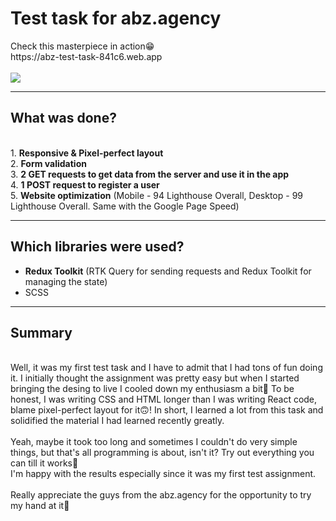 <h1>Test task for abz.agency</h1>
Check this masterpiece in action😁 <br>
https://abz-test-task-841c6.web.app <br>
<br>
<img src="https://user-images.githubusercontent.com/96980453/175826319-9edfa918-7829-4108-8243-41cfc1396e8d.png">
<hr>
<h2>What was done?</h2>
<br>
1. <strong>Responsive & Pixel-perfect layout</strong> <br>
2. <strong>Form validation</strong> <br>
3. <strong>2 GET requests to get data from the server and use it in the app</strong> <br>
4. <strong>1 POST request to register a user</strong> <br>
5. <strong>Website optimization</strong> (Mobile - 94 Lighthouse Overall, Desktop - 99 Lighthouse Overall. Same with the Google Page Speed) <br>
<hr>
<h2>Which libraries were used?</h2>
<ul>
<li><strong>Redux Toolkit</strong> (RTK Query for sending requests and Redux Toolkit for managing the state)</li>
<li>SCSS</li>
</ul>
<hr>
<h2>Summary</h2>
<br>
Well, it was my first test task and I have to admit that I had tons of fun doing it. I initially thought the assignment was pretty easy but when I started bringing the desing to live I cooled down my enthusiasm a bit🙂 To be honest, I was writing CSS and HTML longer than I was writing React code, blame pixel-perfect layout for it🙃! In short, I learned a lot from this task and solidified the material I had learned recently greatly. <br><br>Yeah, maybe it took too long and sometimes I couldn't do very simple things, but that's all programming is about, isn't it? Try out everything you can till it works🙂 <br> I'm happy with the results especially since it was my first test assignment. <br><br> Really appreciate the guys from the abz.agency for the opportunity to try my hand at it🙏 
